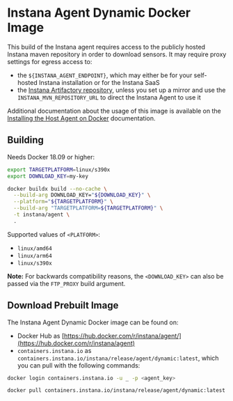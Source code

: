 # Instana Agent Dynamic Docker Image

This build of the Instana agent requires access to the publicly hosted Instana maven repository in order to download sensors.
It may require proxy settings for egress access to:

* the `${INSTANA_AGENT_ENDPOINT}`, which may either be for your self-hosted Instana installation or for the Instana SaaS
* the [Instana Artifactory repository](https://artifact-public.instana.io/), unless you set up a mirror and use the `INSTANA_MVN_REPOSITORY_URL` to direct the Instana Agent to use it

Additional documentation about the usage of this image is available on the [Installing the Host Agent on Docker](https://www.instana.com/docs/setup_and_manage/host_agent/on/docker) documentation.

## Building

Needs Docker 18.09 or higher:

```sh
export TARGETPLATFORM=linux/s390x
export DOWNLOAD_KEY=my-key

docker buildx build --no-cache \
  --build-arg DOWNLOAD_KEY="${DOWNLOAD_KEY}" \
  --platform="${TARGETPLATFORM}" \
  --build-arg "TARGETPLATFORM=${TARGETPLATFORM}" \
  -t instana/agent \
  . 
```

Supported values of `<PLATFORM>`:

* `linux/amd64`
* `linux/arm64`
* `linux/s390x`

**Note:** For backwards compatibility reasons, the `<DOWNLOAD_KEY>` can also be passed via the `FTP_PROXY` build argument.

## Download Prebuilt Image

The Instana Agent Dynamic Docker image can be found on:

* Docker Hub as [https://hub.docker.com/r/instana/agent/](https://hub.docker.com/r/instana/agent)
* `containers.instana.io` as `containers.instana.io/instana/release/agent/dynamic:latest`, which you can pull with the following commands:

```sh
docker login containers.instana.io -u _ -p <agent_key>

docker pull containers.instana.io/instana/release/agent/dynamic:latest
```
